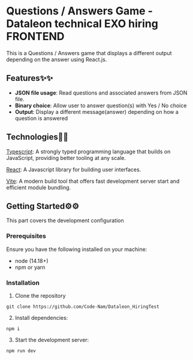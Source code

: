# Questions / Answers Game - Dataleon technical EXO hiring FRONTEND

This is a Questions / Answers game that displays a different output depending on the answer using React.js.

## Features✨✨
- **JSON file usage**: Read questions and associated answers from JSON file.
- **Binary choice**: Allow user to answer question(s) with Yes / No choice
- **Output**: Display a different message(answer) depending on how a question is answered

## Technologies🤖🤖

[Typescript](https://www.typescriptlang.org/): A strongly typed programming language that builds on JavaScript, providing better tooling at any scale.


[React](https://react.dev/): A Javascript library for building user interfaces.

[Vite](https://vite.dev/): A modern build tool that offers fast development server start and efficient module bundling.

## Getting Started⚙️⚙️

This part covers the development configuration

### Prerequisites
Ensure you have the following installed on your machine:

- node (14.18+)
- npm or yarn

### Installation

1. Clone the repository
```
git clone https://github.com/Code-Nam/Dataleon_HiringTest
```


2. Install dependencies:

```
npm i
```

3. Start the development server:

```
npm run dev
```